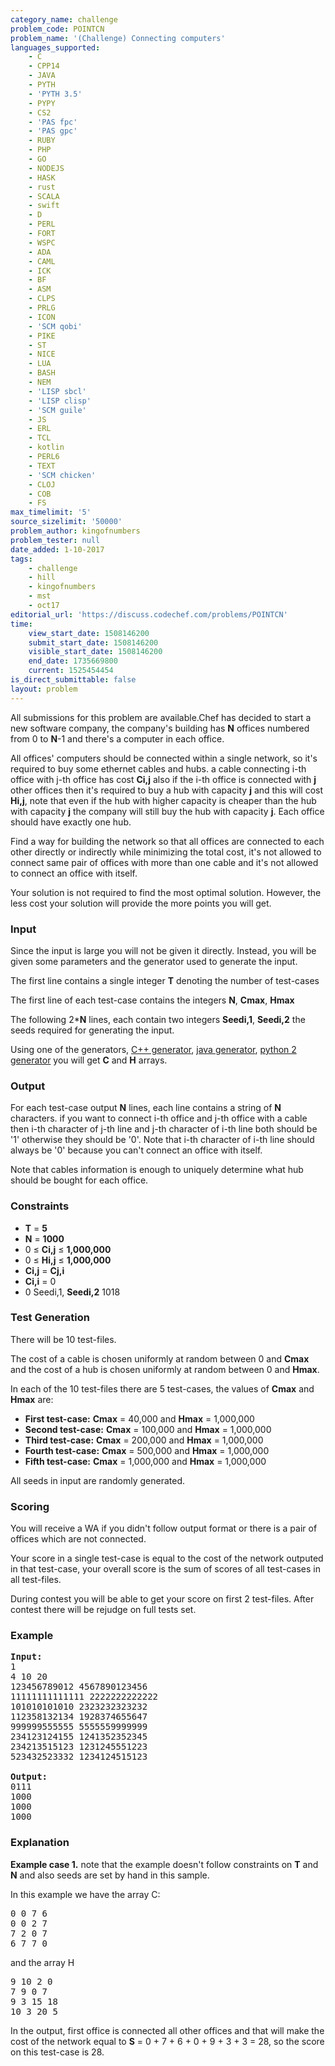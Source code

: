 ```yaml
---
category_name: challenge
problem_code: POINTCN
problem_name: '(Challenge) Connecting computers'
languages_supported:
    - C
    - CPP14
    - JAVA
    - PYTH
    - 'PYTH 3.5'
    - PYPY
    - CS2
    - 'PAS fpc'
    - 'PAS gpc'
    - RUBY
    - PHP
    - GO
    - NODEJS
    - HASK
    - rust
    - SCALA
    - swift
    - D
    - PERL
    - FORT
    - WSPC
    - ADA
    - CAML
    - ICK
    - BF
    - ASM
    - CLPS
    - PRLG
    - ICON
    - 'SCM qobi'
    - PIKE
    - ST
    - NICE
    - LUA
    - BASH
    - NEM
    - 'LISP sbcl'
    - 'LISP clisp'
    - 'SCM guile'
    - JS
    - ERL
    - TCL
    - kotlin
    - PERL6
    - TEXT
    - 'SCM chicken'
    - CLOJ
    - COB
    - FS
max_timelimit: '5'
source_sizelimit: '50000'
problem_author: kingofnumbers
problem_tester: null
date_added: 1-10-2017
tags:
    - challenge
    - hill
    - kingofnumbers
    - mst
    - oct17
editorial_url: 'https://discuss.codechef.com/problems/POINTCN'
time:
    view_start_date: 1508146200
    submit_start_date: 1508146200
    visible_start_date: 1508146200
    end_date: 1735669800
    current: 1525454454
is_direct_submittable: false
layout: problem
---
```

All submissions for this problem are available.Chef has decided to start a new software company, the company's building has **N** offices numbered from 0 to **N**-1 and there's a computer in each office.

All offices' computers should be connected within a single network, so it's required to buy some ethernet cables and hubs. a cable connecting i-th office with j-th office has cost **Ci,j** also if the i-th office is connected with **j** other offices then it's required to buy a hub with capacity **j** and this will cost **Hi,j**, note that even if the hub with higher capacity is cheaper than the hub with capacity **j** the company will still buy the hub with capacity **j**. Each office should have exactly one hub.

Find a way for building the network so that all offices are connected to each other directly or indirectly while minimizing the total cost, it's not allowed to connect same pair of offices with more than one cable and it's not allowed to connect an office with itself.

Your solution is not required to find the most optimal solution. However, the less cost your solution will provide the more points you will get.

### Input

Since the input is large you will not be given it directly. Instead, you will be given some parameters and the generator used to generate the input.

The first line contains a single integer **T** denoting the number of test-cases

The first line of each test-case contains the integers **N**, **Cmax**, **Hmax**

The following 2\***N** lines, each contain two integers **Seedi,1**, **Seedi,2** the seeds required for generating the input.

Using one of the generators, [C++ generator](https://codechef_shared.s3.amazonaws.com/download/upload/OCT17/cppgen.cpp), [java generator](https://www.codechef.com/viewplaintext/15648975), [python 2 generator](https://codechef_shared.s3.amazonaws.com/download/upload/OCT17/pygen.py) you will get **C** and **H** arrays.

### Output

For each test-case output **N** lines, each line contains a string of **N** characters. if you want to connect i-th office and j-th office with a cable then i-th character of j-th line and j-th character of i-th line both should be '1' otherwise they should be '0'. Note that i-th character of i-th line should always be '0' because you can't connect an office with itself.

Note that cables information is enough to uniquely determine what hub should be bought for each office.

### Constraints

- **T** = **5**
- **N** = **1000**
- 0 ≤ **Ci,j** ≤ **1,000,000**
- 0 ≤ **Hi,j** ≤ **1,000,000**
- **Ci,j** = **Cj,i**
- **Ci,i** = 0
- 0 Seedi,1, **Seedi,2** 1018

### Test Generation

There will be 10 test-files.

The cost of a cable is chosen uniformly at random between 0 and **Cmax** and the cost of a hub is chosen uniformly at random between 0 and **Hmax**.

In each of the 10 test-files there are 5 test-cases, the values of **Cmax** and **Hmax** are:

- **First test-case:** **Cmax** = 40,000 and **Hmax** = 1,000,000
- **Second test-case:** **Cmax** = 100,000 and **Hmax** = 1,000,000
- **Third test-case:** **Cmax** = 200,000 and **Hmax** = 1,000,000
- **Fourth test-case:** **Cmax** = 500,000 and **Hmax** = 1,000,000
- **Fifth test-case:** **Cmax** = 1,000,000 and **Hmax** = 1,000,000

All seeds in input are randomly generated.

### Scoring

You will receive a WA if you didn't follow output format or there is a pair of offices which are not connected.

 Your score in a single test-case is equal to the cost of the network outputed in that test-case, your overall score is the sum of scores of all test-cases in all test-files.

During contest you will be able to get your score on first 2 test-files. After contest there will be rejudge on full tests set.

### Example

<pre><b>Input:</b>
1
4 10 20
123456789012 4567890123456
11111111111111 2222222222222
101010101010 2323232323232
112358132134 1928374655647
999999555555 5555559999999
234123124155 1241352352345
234213515123 1231245551223
523432523332 1234124515123

<b>Output:</b>
0111
1000
1000
1000
</pre>
### Explanation

**Example case 1.** note that the example doesn't follow constraints on **T** and **N** and also seeds are set by hand in this sample.

In this example we have the array C:

<pre>
0 0 7 6
0 0 2 7
7 2 0 7
6 7 7 0
</pre>
and the array H

<pre>
9 10 2 0
7 9 0 7
9 3 15 18
10 3 20 5
</pre>
In the output, first office is connected all other offices and that will make the cost of the network equal to **S** = 0 + 7 + 6 + 0 + 9 + 3 + 3 = 28, so the score on this test-case is 28.
